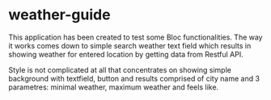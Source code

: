 # weather-guide
This application has been created to test some Bloc functionalities. 
The way it works comes down to simple search weather text field which results in showing weather for entered location by getting data from Restful API. 

Style is not complicated at all that concentrates on showing simple background with textfield, button and results comprised of city name and 3 parametres:
minimal weather, maximum weather and feels like.

